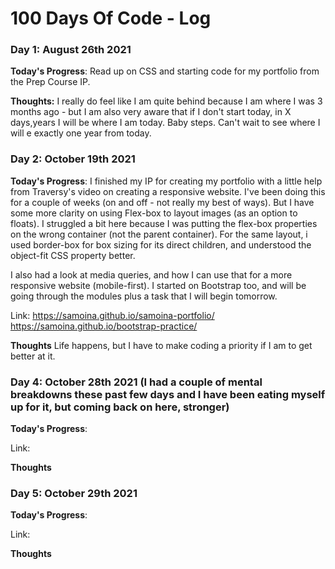 # 100 Days Of Code - Log

### Day 1: August 26th 2021

**Today's Progress**: Read up on CSS and starting code for my portfolio from the Prep Course IP. 

**Thoughts:** I really do feel like I am quite behind because I am where I was 3 months ago - but I am also very aware that if I don't start today, in X days,years I will be where I am today. Baby steps. Can't wait to see where I will e exactly one year from today.



### Day 2: October 19th 2021
**Today's Progress**: I finished my IP for creating my portfolio with a little help from Traversy's video on creating a responsive website. I've been doing this for a couple of weeks (on and off - not really my best of ways). But I have some more clarity on using Flex-box to layout images (as an option to floats). I struggled a bit here because I was putting the flex-box properties on the wrong container (not the parent container). For the same layout, i used border-box for box sizing for its direct children, and understood the object-fit CSS property better. 

I also had a look at media queries, and how I can use that for a more responsive website (mobile-first). I started on Bootstrap too, and will be going through the modules plus a task that I will begin tomorrow.

Link: https://samoina.github.io/samoina-portfolio/
      https://samoina.github.io/bootstrap-practice/

**Thoughts** Life happens, but I have to make coding a priority if I am to get better at it. 


### Day 4: October 28th 2021 (I had a couple of mental breakdowns these past few days and I have been eating myself up for it, but coming back on here, stronger)
**Today's Progress**:

Link: 

**Thoughts**


### Day 5: October 29th 2021

**Today's Progress**:

Link: 

**Thoughts**


